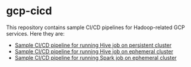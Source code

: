 # gcp-cicd

This repository contains sample CI/CD pipelines for Hadoop-related GCP services.
Here they are:
* [Sample CI/CD pipeline for running Hive job on persistent cluster](hive-sample-persistent.md)
* [Sample CI/CD pipeline for running Hive job on ephemeral cluster](hive-sample-ephemeral.md)
* [Sample CI/CD pipeline for running Spark job on ephemeral cluster](spark-sample-ephemeral.md)
